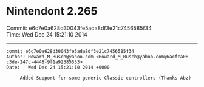 # Nintendont 2.265
Commit: e6c7e0a628d30043fe5ada8df3e21c7456585f34  
Time: Wed Dec 24 15:21:10 2014   

-----

```
commit e6c7e0a628d30043fe5ada8df3e21c7456585f34
Author: Howard_M_Busch@yahoo.com <Howard_M_Busch@yahoo.com@6acfca08-c3de-247c-4448-9f1a92385553>
Date:   Wed Dec 24 15:21:10 2014 +0000

    -Added Support for some generic Classic controllers (Thanks Abz)
```
